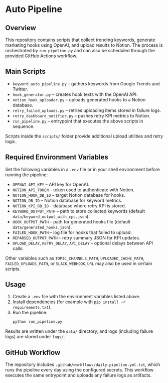 # Auto Pipeline

## Overview
This repository contains scripts that collect trending keywords, generate marketing hooks using OpenAI, and upload results to Notion. The process is orchestrated by `run_pipeline.py` and can also be scheduled through the provided GitHub Actions workflow.

## Main Scripts
- `keyword_auto_pipeline.py` – gathers keywords from Google Trends and Twitter.
- `hook_generator.py` – creates hook texts with the OpenAI API.
- `notion_hook_uploader.py` – uploads generated hooks to a Notion database.
- `retry_failed_uploads.py` – retries uploading items stored in failure logs.
- `retry_dashboard_notifier.py` – pushes retry KPI metrics to Notion.
- `run_pipeline.py` – entrypoint that executes the above scripts in sequence.

Scripts inside the `scripts/` folder provide additional upload utilities and retry logic.

## Required Environment Variables
Set the following variables in a `.env` file or in your shell environment before running the pipeline:

- `OPENAI_API_KEY` – API key for OpenAI.
- `NOTION_API_TOKEN` – token used to authenticate with Notion.
- `NOTION_HOOK_DB_ID` – target Notion database for hooks.
- `NOTION_DB_ID` – Notion database for keyword metrics.
- `NOTION_KPI_DB_ID` – database where retry KPI is stored.
- `KEYWORD_OUTPUT_PATH` – path to store collected keywords (default `data/keyword_output_with_cpc.json`).
- `HOOK_OUTPUT_PATH` – path for generated hooks file (default `data/generated_hooks.json`).
- `FAILED_HOOK_PATH` – log file for hooks that failed to upload.
- `REPARSED_OUTPUT_PATH` – retry summary JSON for KPI updates.
- `UPLOAD_DELAY`, `RETRY_DELAY`, `API_DELAY` – optional delays between API calls.

Other variables such as `TOPIC_CHANNELS_PATH`, `UPLOADED_CACHE_PATH`, `FAILED_UPLOADS_PATH`, or `SLACK_WEBHOOK_URL` may also be used in certain scripts.

## Usage
1. Create a `.env` file with the environment variables listed above.
2. Install dependencies (for example with `pip install -r requirements.txt`).
3. Run the pipeline:
   ```bash
   python run_pipeline.py
   ```

Results are written under the `data/` directory, and logs (including failure logs) are stored under `logs/`.

## GitHub Workflow
The repository includes `.github/workflows/daily-pipeline.yml.txt`, which runs the pipeline every day using the configured secrets. This workflow executes the same entrypoint and uploads any failure logs as artifacts.
